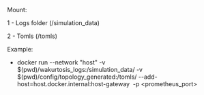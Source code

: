 

Mount:

1 - Logs folder (/simulation_data)

2 - Tomls (/tomls)

Example:

- docker run --network "host" -v $(pwd)/wakurtosis_logs:/simulation_data/ -v $(pwd)/config/topology_generated:/tomls/ --add-host=host.docker.internal:host-gateway <image> -p <prometheus_port>
